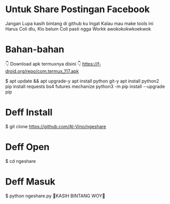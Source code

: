 # Untuk Share Postingan Facebook
Jangan Lupa kasih bintang di github ku
Ingat Kalau mau make tools ini Harus Coli dlu,
Klo belum Coli pasti ngga Workk awokokokwkoekwok 

# Bahan-bahan
👇 Download apk termuxnya disini 👇
https://f-droid.org/repo/com.termux_117.apk

$ apt update && apt upgrade-y apt install python git-y
apt install python2 pip install requests bs4 futures mechanize
python3 -m pip install --upgrade pip

# Deff Install
$ git clone https://github.com/Al-Vino/ngeshare

# Deff Open
$ cd ngeshare

# Deff Masuk
$ python ngeshare.py
🌟KASIH BINTANG WOY🌟
